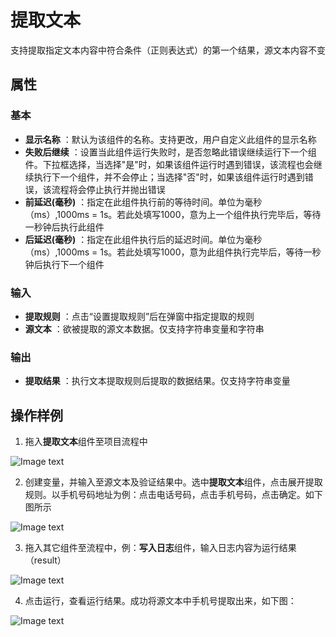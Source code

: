 # 提取文本

支持提取指定文本内容中符合条件（正则表达式）的第一个结果，源文本内容不变

## 属性

### 基本

- **显示名称** ：默认为该组件的名称。支持更改，用户自定义此组件的显示名称
- **失败后继续** ：设置当此组件运行失败时，是否忽略此错误继续运行下一个组件。下拉框选择，当选择"是"时，如果该组件运行时遇到错误，该流程也会继续执行下一个组件，并不会停止；当选择"否"时，如果该组件运行时遇到错误，该流程将会停止执行并抛出错误
- **前延迟(毫秒)** ：指定在此组件执行前的等待时间。单位为毫秒（ms）,1000ms = 1s。若此处填写1000，意为上一个组件执行完毕后，等待一秒钟后执行此组件
- **后延迟(毫秒)** ：指定在此组件执行后的延迟时间。单位为毫秒（ms）,1000ms = 1s。若此处填写1000，意为此组件执行完毕后，等待一秒钟后执行下一个组件
### 输入

- **提取规则** ：点击“设置提取规则”后在弹窗中指定提取的规则
- **源文本** ：欲被提取的源文本数据。仅支持字符串变量和字符串

### 输出

- **提取结果** ：执行文本提取规则后提取的数据结果。仅支持字符串变量

## 操作样例

1. 拖入**提取文本**组件至项目流程中

![Image text](https://docimages.blob.core.chinacloudapi.cn/images/Activities/ExtractTextActivity2021010401.png)

2. 创建变量，并输入至源文本及验证结果中。选中**提取文本**组件，点击展开提取规则。以手机号码地址为例：点击电话号码，点击手机号码，点击确定。如下图所示

![Image text](https://docimages.blob.core.chinacloudapi.cn/images/Activities/ExtractTextActivity2021010402.png)

3. 拖入其它组件至流程中，例：**写入日志**组件，输入日志内容为运行结果（result）

![Image text](https://docimages.blob.core.chinacloudapi.cn/images/Activities/ExtractTextActivity2021010403.png)

4. 点击运行，查看运行结果。成功将源文本中手机号提取出来，如下图：

![Image text](https://docimages.blob.core.chinacloudapi.cn/images/Activities/ExtractTextActivity2021010404.png)

